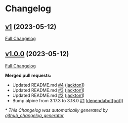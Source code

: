 # Changelog

## [v1](https://github.com/tj-actions/setup-bin/tree/v1) (2023-05-12)

[Full Changelog](https://github.com/tj-actions/setup-bin/compare/v1.0.0...v1)

## [v1.0.0](https://github.com/tj-actions/setup-bin/tree/v1.0.0) (2023-05-12)

[Full Changelog](https://github.com/tj-actions/setup-bin/compare/4f9e3c3df2c80b9f9f99c80d56b0f90b3ba56b0f...v1.0.0)

**Merged pull requests:**

- Updated README.md [\#4](https://github.com/tj-actions/setup-bin/pull/4) ([jackton1](https://github.com/jackton1))
- Updated README.md [\#3](https://github.com/tj-actions/setup-bin/pull/3) ([jackton1](https://github.com/jackton1))
- Updated README.md [\#2](https://github.com/tj-actions/setup-bin/pull/2) ([jackton1](https://github.com/jackton1))
- Bump alpine from 3.17.3 to 3.18.0 [\#1](https://github.com/tj-actions/setup-bin/pull/1) ([dependabot[bot]](https://github.com/apps/dependabot))



\* *This Changelog was automatically generated by [github_changelog_generator](https://github.com/github-changelog-generator/github-changelog-generator)*
